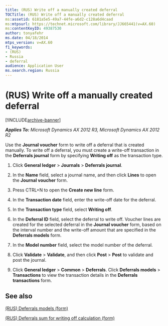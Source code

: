 ```yaml
---
title: (RUS) Write off a manually created deferral
TOCTitle: (RUS) Write off a manually created deferral
ms:assetid: 6181a5e5-49a7-44fe-a6d2-c128a6d4caad
ms:mtpsurl: https://technet.microsoft.com/library/JJ665441(v=AX.60)
ms:contentKeyID: 49387530
author: tonyafehr
ms.date: 04/18/2014
mtps_version: v=AX.60
f1_keywords:
- (RUS)
- Russia
- deferral
audience: Application User
ms.search.region: Russia
---
```


# (RUS) Write off a manually created deferral 


[!INCLUDE[archive-banner](includes/archive-banner.md)]


_**Applies To:** Microsoft Dynamics AX 2012 R3, Microsoft Dynamics AX 2012 R2_

Use the **Journal voucher** form to write off a deferral that is created manually. To write off a deferral, you must create a write-off transaction in the **Deferrals journal** form by specifying **Writing off** as the transaction type.

1.  Click **General ledger** \> **Journals** \> **Deferrals journal**.

2.  In the **Name** field, select a journal name, and then click **Lines** to open the **Journal voucher** form.

3.  Press CTRL+N to open the **Create new line** form.

4.  In the **Transaction date** field, enter the write-off date for the deferral.

5.  In the **Transaction type** field, select **Writing off**.

6.  In the **Deferral ID** field, select the deferral to write off. Voucher lines are created for the selected deferral in the **Journal voucher** form, based on the interval number and the write-off amount that are specified in the **Deferrals models** form.

7.  In the **Model number** field, select the model number of the deferral.

8.  Click **Validate** \> **Validate**, and then click **Post** \> **Post** to validate and post the journal.

9.  Click **General ledger** \> **Common** \> **Deferrals**. Click **Deferrals models** \> **Transactions** to view the transaction details in the **Deferrals transactions** form.

## See also

[(RUS) Deferrals models (form)](https://technet.microsoft.com/library/jj678655\(v=ax.60\))

[(RUS) Deferrals sum for writing off calculation (form)](https://technet.microsoft.com/library/jj678537\(v=ax.60\))

  


